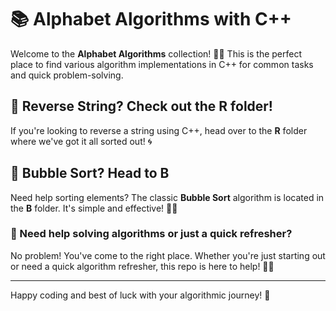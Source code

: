 # 📚 Alphabet Algorithms with C++

Welcome to the **Alphabet Algorithms** collection! 📘✨ This is the perfect place to find various algorithm implementations in C++ for common tasks and quick problem-solving.

## 🔄 Reverse String? Check out the **R** folder!

If you're looking to reverse a string using C++, head over to the **R** folder where we've got it all sorted out! 🌀

## 🧹 Bubble Sort? Head to **B**

Need help sorting elements? The classic **Bubble Sort** algorithm is located in the **B** folder. It's simple and effective! 🔢✨

### 🤔 Need help solving algorithms or just a quick refresher?

No problem! You've come to the right place. Whether you're just starting out or need a quick algorithm refresher, this repo is here to help! 🚀💡

---

Happy coding and best of luck with your algorithmic journey! 🌟
